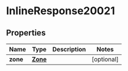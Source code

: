 

# InlineResponse20021

## Properties

Name | Type | Description | Notes
------------ | ------------- | ------------- | -------------
**zone** | [**Zone**](Zone.md) |  |  [optional]



